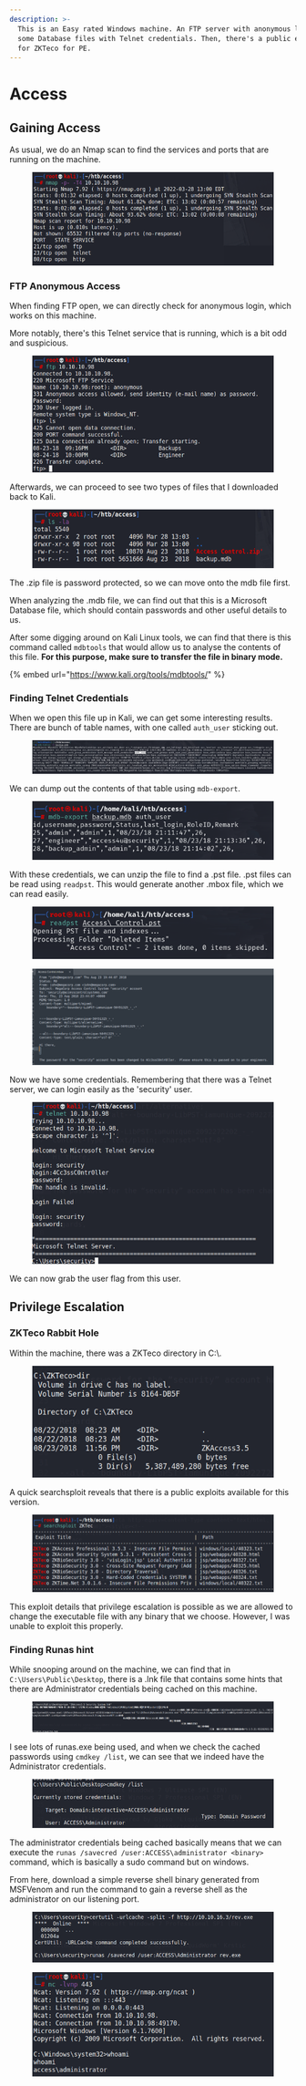 ```yaml
---
description: >-
  This is an Easy rated Windows machine. An FTP server with anonymous login has
  some Database files with Telnet credentials. Then, there's a public exploit
  for ZKTeco for PE.
---
```


# Access

## Gaining Access

As usual, we do an Nmap scan to find the services and ports that are running on the machine.

<figure><img src="../../../.gitbook/assets/image (335).png" alt=""><figcaption></figcaption></figure>

### FTP Anonymous Access

When finding FTP open, we can directly check for anonymous login, which works on this machine.

More notably, there's this Telnet service that is running, which is a bit odd and suspicious.

<figure><img src="../../../.gitbook/assets/image (309).png" alt=""><figcaption></figcaption></figure>

Afterwards, we can proceed to see two types of files that I downloaded back to Kali.

<figure><img src="../../../.gitbook/assets/image (325).png" alt=""><figcaption></figcaption></figure>

The .zip file is password protected, so we can move onto the mdb file first.

When analyzing the .mdb file, we can find out that this is a Microsoft Database file, which should contain passwords and other useful details to us.

After some digging around on Kali Linux tools, we can find that there is this command called `mdbtools` that would allow us to analyse the contents of this file. **For this purpose, make sure to transfer the file in binary mode.**

{% embed url="https://www.kali.org/tools/mdbtools/" %}

### Finding Telnet Credentials

When we open this file up in Kali, we can get some interesting results. There are bunch of table names, with one called `auth_user` sticking out.&#x20;

<figure><img src="../../../.gitbook/assets/image (331).png" alt=""><figcaption></figcaption></figure>

We can dump out the contents of that table using `mdb-export`.&#x20;

<figure><img src="../../../.gitbook/assets/image (314).png" alt=""><figcaption></figcaption></figure>

With these credentials, we can unzip the file to find a .pst file. .pst files can be read using `readpst`. This would generate another .mbox file, which we can read easily.

<figure><img src="../../../.gitbook/assets/image (266).png" alt=""><figcaption></figcaption></figure>

<figure><img src="../../../.gitbook/assets/image (282).png" alt=""><figcaption></figcaption></figure>

Now we have some credentials. Remembering that there was a Telnet server, we can login easily as the 'security' user.

<figure><img src="../../../.gitbook/assets/image (262).png" alt=""><figcaption></figcaption></figure>

We can now grab the user flag from this user.

## Privilege Escalation

### ZKTeco Rabbit Hole

Within the machine, there was a ZKTeco directory in C:\\.

<figure><img src="../../../.gitbook/assets/image (333).png" alt=""><figcaption></figcaption></figure>

A quick searchsploit reveals that there is a public exploits available for this version.

<figure><img src="../../../.gitbook/assets/image (330).png" alt=""><figcaption></figcaption></figure>

This exploit details that privilege escalation is possible as we are allowed to change the executable file with any binary that we choose. However, I was unable to exploit this properly.&#x20;

### Finding Runas hint

While snooping around on the machine, we can find that in `C:\Users\Public\Desktop`, there is a .lnk file that contains some hints that there are Administrator credentials being cached on this machine.

<figure><img src="../../../.gitbook/assets/image (297).png" alt=""><figcaption></figcaption></figure>

I see lots of runas.exe being used, and when we check the cached passwords using `cmdkey /list`, we can see that we indeed have the Administrator credentials.

<figure><img src="../../../.gitbook/assets/image (302).png" alt=""><figcaption></figcaption></figure>

The administrator credentials being cached basically means that we can execute the `runas /savecred /user:ACCESS\administrator <binary>` command, which is basically a sudo command but on windows.

From here, download a simple reverse shell binary generated from MSFVenom and run the command to gain a reverse shell as the administrator on our listening port.

<figure><img src="../../../.gitbook/assets/image (286).png" alt=""><figcaption></figcaption></figure>

<figure><img src="../../../.gitbook/assets/image (163).png" alt=""><figcaption></figcaption></figure>
